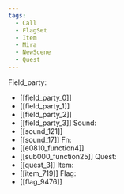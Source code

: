 ```yaml
---
tags:
  - Call
  - FlagSet
  - Item
  - Mira
  - NewScene
  - Quest
---
```

Field_party:
- [[field_party_0]]
- [[field_party_1]]
- [[field_party_2]]
- [[field_party_3]]
Sound:
- [[sound_121]]
- [[sound_17]]
Fn:
- [[e0810_function4]]
- [[sub000_function25]]
Quest:
- [[quest_3]]
Item:
- [[item_719]]
Flag:
- [[flag_9476]]
